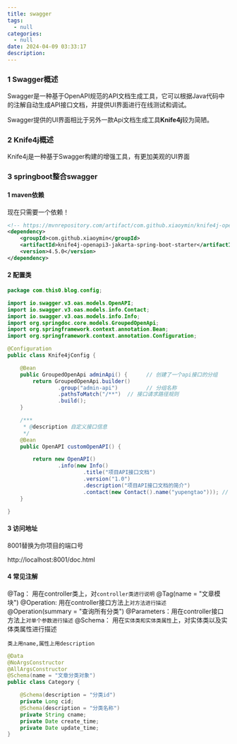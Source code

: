 ```yaml
---
title: swagger
tags:
  - null
categories:
  - null
date: 2024-04-09 03:33:17
description:
---
```


### 1 Swagger概述

Swagger是一种基于OpenAPI规范的API文档生成工具，它可以根据Java代码中的注解自动生成API接口文档，并提供UI界面进行在线测试和调试。

Swagger提供的UI界面相比于另外一款Api文档生成工具**Knife4j**较为简陋。

### 2 Knife4j概述

Knife4j是一种基于Swagger构建的增强工具，有更加美观的UI界面

### 3 springboot整合swagger

#### 1 maven依赖

现在只需要一个依赖！

```xml
<!-- https://mvnrepository.com/artifact/com.github.xiaoymin/knife4j-openapi3-jakarta-spring-boot-starter -->
<dependency>
    <groupId>com.github.xiaoymin</groupId>
    <artifactId>knife4j-openapi3-jakarta-spring-boot-starter</artifactId>
    <version>4.5.0</version>
</dependency>
```

#### 2 配置类

```java
package com.this0.blog.config;

import io.swagger.v3.oas.models.OpenAPI;
import io.swagger.v3.oas.models.info.Contact;
import io.swagger.v3.oas.models.info.Info;
import org.springdoc.core.models.GroupedOpenApi;
import org.springframework.context.annotation.Bean;
import org.springframework.context.annotation.Configuration;

@Configuration
public class Knife4jConfig {

    @Bean
    public GroupedOpenApi adminApi() {      // 创建了一个api接口的分组
        return GroupedOpenApi.builder()
                .group("admin-api")         // 分组名称
                .pathsToMatch("/**")  // 接口请求路径规则
                .build();
    }

    /***
     * @description 自定义接口信息
     */
    @Bean
    public OpenAPI customOpenAPI() {

        return new OpenAPI()
                .info(new Info()
                        .title("项目API接口文档")
                        .version("1.0")
                        .description("项目API接口文档的简介")
                        .contact(new Contact().name("yupengtao"))); // 设定作者
    }

}

```

#### 3 访问地址

8001替换为你项目的端口号

http://localhost:8001/doc.html

#### 4 常见注解

@Tag： 用在controller类上，对`controller类进行说明` 	@Tag(name = "文章模块")
@Operation: 用在controller接口方法上`对方法进行描述`	@Operation(summary = "查询所有分类")
@Parameters：用在controller接口方法上`对单个参数进行描述`
@Schema： 用在`实体类和实体类属性`上，对实体类以及实体类属性进行描述

`类上用name,属性上用description`

```java
@Data
@NoArgsConstructor
@AllArgsConstructor
@Schema(name = "文章分类对象")
public class Category {

    @Schema(description = "分类id")
    private Long cid;
    @Schema(description = "分类名称")
    private String cname;
    private Date create_time;
    private Date update_time;
}

```

